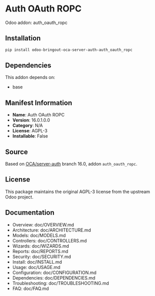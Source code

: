 # Auth OAuth ROPC

Odoo addon: auth_oauth_ropc

## Installation

```bash
pip install odoo-bringout-oca-server-auth-auth_oauth_ropc
```

## Dependencies

This addon depends on:
- base

## Manifest Information

- **Name**: Auth OAuth ROPC
- **Version**: 16.0.1.0.0
- **Category**: N/A
- **License**: AGPL-3
- **Installable**: False

## Source

Based on [OCA/server-auth](https://github.com/OCA/server-auth) branch 16.0, addon `auth_oauth_ropc`.

## License

This package maintains the original AGPL-3 license from the upstream Odoo project.

## Documentation

- Overview: doc/OVERVIEW.md
- Architecture: doc/ARCHITECTURE.md
- Models: doc/MODELS.md
- Controllers: doc/CONTROLLERS.md
- Wizards: doc/WIZARDS.md
- Reports: doc/REPORTS.md
- Security: doc/SECURITY.md
- Install: doc/INSTALL.md
- Usage: doc/USAGE.md
- Configuration: doc/CONFIGURATION.md
- Dependencies: doc/DEPENDENCIES.md
- Troubleshooting: doc/TROUBLESHOOTING.md
- FAQ: doc/FAQ.md
